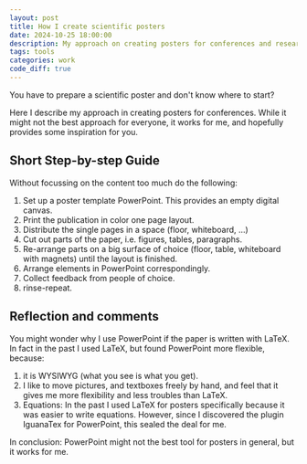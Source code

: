 ```yaml
---
layout: post
title: How I create scientific posters
date: 2024-10-25 18:00:00
description: My approach on creating posters for conferences and research events.
tags: tools
categories: work
code_diff: true
---
```


You have to prepare a scientific poster and don't know where to start?

Here I describe my approach in creating posters for conferences. 
While it might not the best approach for everyone, it works for me, and hopefully provides some inspiration for you. 

## Short Step-by-step Guide

Without focussing on the content too much do the following:

1. Set up a poster template PowerPoint. This provides an empty digital canvas.
2. Print the publication in color one page layout.
3. Distribute the single pages in a space (floor, whiteboard, ...)
4. Cut out parts of the paper, i.e. figures, tables, paragraphs.
5. Re-arrange parts on a big surface of choice (floor, table, whiteboard with magnets) until the layout is finished.
6. Arrange elements in PowerPoint correspondingly.
7. Collect feedback from people of choice.
8. rinse-repeat. 


## Reflection and comments
You might wonder why I use PowerPoint if the paper is written with LaTeX. 
In fact in the past I used LaTeX, but found PowerPoint more flexible, because:
1. it is WYSIWYG (what you see is what you get). 
2. I like to move pictures, and textboxes freely by hand, and feel that it gives me more flexibility and less troubles than LaTeX.
3. Equations: In the past I used LaTeX for posters specifically because it was easier to write equations. However, since I discovered the plugin IguanaTex for PowerPoint, this sealed the deal for me.

In conclusion: PowerPoint might not the best tool for posters in general, but it works for me.